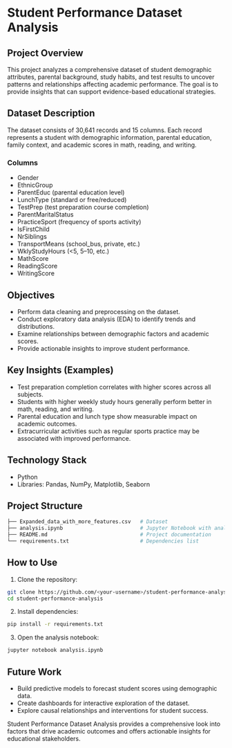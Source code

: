# Student Performance Dataset Analysis

## Project Overview
This project analyzes a comprehensive dataset of student demographic attributes, parental background, study habits, and test results to uncover patterns and relationships affecting academic performance. The goal is to provide insights that can support evidence-based educational strategies.

## Dataset Description
The dataset consists of 30,641 records and 15 columns. Each record represents a student with demographic information, parental education, family context, and academic scores in math, reading, and writing.

### Columns
- Gender  
- EthnicGroup  
- ParentEduc (parental education level)  
- LunchType (standard or free/reduced)  
- TestPrep (test preparation course completion)  
- ParentMaritalStatus  
- PracticeSport (frequency of sports activity)  
- IsFirstChild  
- NrSiblings  
- TransportMeans (school_bus, private, etc.)  
- WklyStudyHours (<5, 5–10, etc.)  
- MathScore  
- ReadingScore  
- WritingScore  

## Objectives
- Perform data cleaning and preprocessing on the dataset.  
- Conduct exploratory data analysis (EDA) to identify trends and distributions.  
- Examine relationships between demographic factors and academic scores.  
- Provide actionable insights to improve student performance.  

## Key Insights (Examples)
- Test preparation completion correlates with higher scores across all subjects.  
- Students with higher weekly study hours generally perform better in math, reading, and writing.  
- Parental education and lunch type show measurable impact on academic outcomes.  
- Extracurricular activities such as regular sports practice may be associated with improved performance.  

## Technology Stack
- Python  
- Libraries: Pandas, NumPy, Matplotlib, Seaborn  

## Project Structure

```bash
├── Expanded_data_with_more_features.csv   # Dataset
├── analysis.ipynb                         # Jupyter Notebook with analysis (to be created)
├── README.md                              # Project documentation
└── requirements.txt                       # Dependencies list
````

## How to Use

1. Clone the repository:

```bash
git clone https://github.com/<your-username>/student-performance-analysis.git
cd student-performance-analysis
```

2. Install dependencies:

```bash
pip install -r requirements.txt
```

3. Open the analysis notebook:

```bash
jupyter notebook analysis.ipynb
```

## Future Work

* Build predictive models to forecast student scores using demographic data.
* Create dashboards for interactive exploration of the dataset.
* Explore causal relationships and interventions for student success.

Student Performance Dataset Analysis provides a comprehensive look into factors that drive academic outcomes and offers actionable insights for educational stakeholders.



